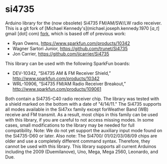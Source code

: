 # si4735
Arduino library for the (now obsolete) Si4735 FM/AM/SW/LW radio receiver.  This is a git fork of [Michael Kennedy's](michael.joseph.kennedy.1970 [_a_t_] gmail [dot] com) [fork](https://sourceforge.net/projects/arduino-si4735/files/), which is based off of previous work:

* Ryan Owens, https://www.sparkfun.com/products/10342
* Wagner Sartori Junior, https://github.com/trunet/Si4735
* Jon Carrier, https://github.com/jjcarrier/Si4735

This library can be used with the following SparkFun boards:

* DEV-10342, “SI4735 AM & FM Receiver Shield,” http://www.sparkfun.com/products/10342
* WRL-10906, “Si4735 FM/AM Radio Receiver Breakout,” http://www.sparkfun.com/products/109061

Both contain a Si4735-C40 radio receiver chip. The library was tested with a shield marked on the bottom with a date of "4/14/11."
The Si4735 supports all modes available in the Si47xx family except forWeather Band (WB) receive and FM transmit. As a result, most chips in this family can be used with this library, if you are careful to not access missing modes. In some cases, small modifications to the library may be needed for full compatibility. Note: We do not yet support the auxiliary input mode found on the Si4735-D60 or later. Also note: The Si4700/ 01/02/03/08/09 chips are older and use a completely different command syntax. Therefore, they cannot be
used with this library. This library supports all current Arduinos including the 2009 (Duemilanove), Uno, Mega, Mega 2560,
Leonardo, and Due.
